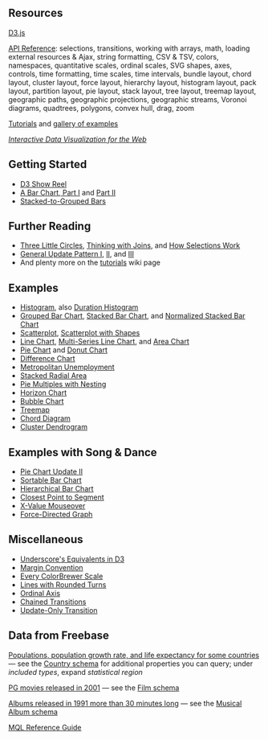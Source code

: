 Resources
---------

[D3.js](http://d3js.org)

[API Reference](https://github.com/mbostock/d3/wiki/API-Reference): selections, transitions, working with arrays, math, loading external resources & Ajax, string formatting, CSV & TSV, colors, namespaces, quantitative scales, ordinal scales, SVG shapes, axes, controls, time formatting, time scales, time intervals, bundle layout, chord layout, cluster layout, force layout, hierarchy layout, histogram layout, pack layout, partition layout, pie layout, stack layout, tree layout, treemap layout, geographic paths, geographic projections, geographic streams, Voronoi diagrams, quadtrees, polygons, convex hull, drag, zoom

[Tutorials](https://github.com/mbostock/d3/wiki/Tutorials) and [gallery of examples](https://github.com/mbostock/d3/wiki/Gallery)

*[Interactive Data Visualization for the Web](http://chimera.labs.oreilly.com/books/1230000000345/index.html)*

Getting Started
---------------

- [D3 Show Reel](http://bl.ocks.org/mbostock/1256572)
- [A Bar Chart, Part I](http://mbostock.github.io/d3/tutorial/bar-1.html) and [Part II](http://mbostock.github.io/d3/tutorial/bar-2.html)
- [Stacked-to-Grouped Bars](http://bl.ocks.org/mbostock/3943967)

Further Reading
---------------

- [Three Little Circles](http://mbostock.github.com/d3/tutorial/circle.html), [Thinking with Joins](http://bost.ocks.org/mike/join/), and [How Selections Work](http://bost.ocks.org/mike/selection/)
- [General Update Pattern I](http://bl.ocks.org/mbostock/3808218), [II](http://bl.ocks.org/mbostock/3808221), and [III](http://bl.ocks.org/mbostock/3808234)
- And plenty more on the [tutorials](https://github.com/mbostock/d3/wiki/Tutorials) wiki page

Examples
--------

- [Histogram](http://bl.ocks.org/mbostock/3048450), also [Duration Histogram](http://bl.ocks.org/mbostock/3048166)
- [Grouped Bar Chart](http://bl.ocks.org/mbostock/3887051), [Stacked Bar Chart](http://bl.ocks.org/mbostock/3886208), and [Normalized Stacked Bar Chart](http://bl.ocks.org/mbostock/3886394)
- [Scatterplot](http://bl.ocks.org/mbostock/3887118), [Scatterplot with Shapes](http://bl.ocks.org/mbostock/3244058)
- [Line Chart](http://bl.ocks.org/mbostock/3883245), [Multi-Series Line Chart](http://bl.ocks.org/mbostock/3884955), and [Area Chart](http://bl.ocks.org/mbostock/3883195)
- [Pie Chart](http://bl.ocks.org/mbostock/3887235) and [Donut Chart](http://bl.ocks.org/mbostock/3887193)
- [Difference Chart](http://bl.ocks.org/mbostock/3894205)
- [Metropolitan Unemployment](http://bl.ocks.org/mbostock/4736806)
- [Stacked Radial Area](http://bl.ocks.org/mbostock/3048740)
- [Pie Multiples with Nesting](http://bl.ocks.org/mbostock/1305337)
- [Horizon Chart](http://bl.ocks.org/mbostock/1483226)
- [Bubble Chart](http://bl.ocks.org/mbostock/4063269)
- [Treemap](http://bl.ocks.org/mbostock/972398)
- [Chord Diagram](http://bl.ocks.org/mbostock/4062006)
- [Cluster Dendrogram](http://bl.ocks.org/mbostock/4063570)

Examples with Song & Dance
--------------------------

- [Pie Chart Update II](http://bl.ocks.org/mbostock/1346410)
- [Sortable Bar Chart](http://bl.ocks.org/mbostock/3885705)
- [Hierarchical Bar Chart](http://bl.ocks.org/mbostock/1283663)
- [Closest Point to Segment](http://bl.ocks.org/mbostock/4281513)
- [X-Value Mouseover](http://bl.ocks.org/mbostock/3902569)
- [Force-Directed Graph](http://bl.ocks.org/mbostock/4062045)

Miscellaneous
-------------

- [Underscore's Equivalents in D3](http://bl.ocks.org/mbostock/3934356)
- [Margin Convention](http://bl.ocks.org/mbostock/3019563)
- [Every ColorBrewer Scale](http://bl.ocks.org/mbostock/5577023)
- [Lines with Rounded Turns](http://bl.ocks.org/mbostock/4062919)
- [Ordinal Axis](http://bl.ocks.org/mbostock/3259783)
- [Chained Transitions](http://bl.ocks.org/mbostock/3903818)
- [Update-Only Transition](http://bl.ocks.org/mbostock/3900925)

Data from Freebase
------------------

[Populations, population growth rate, and life expectancy for some countries](http://www.freebase.com/query?autorun=1&q=%5B%7B%22name%22%3Anull%2C%22type%22%3A%22%2Flocation%2Fcountry%22%2C%22%2Flocation%2Fstatistical_region%2Fpopulation%22%3A%7B%22number%22%3Anull%2C%22year%22%3Anull%2C%22sort%22%3A%22-year%22%2C%22limit%22%3A1%7D%2C%22%2Flocation%2Fstatistical_region%2Fpopulation_growth_rate%22%3A%7B%22rate%22%3Anull%2C%22date%22%3Anull%2C%22sort%22%3A%22-date%22%2C%22limit%22%3A1%7D%2C%22%2Flocation%2Fstatistical_region%2Flife_expectancy%22%3A%7B%22number%22%3Anull%2C%22date%22%3Anull%2C%22sort%22%3A%22-date%22%2C%22limit%22%3A1%7D%7D%5D) &mdash; see the [Country schema](http://www.freebase.com/location/country?schema) for  additional properties you can query; under *included types*, expand *statistical region*

[PG movies released in 2001](http://www.freebase.com/query?autorun=1&q=%5B%7B%22name%22%3Anull%2C%22type%22%3A%22%2Ffilm%2Ffilm%22%2C%22%2Ffilm%2Ffilm%2Finitial_release_date%22%3Anull%2C%22%2Ffilm%2Ffilm%2Finitial_release_date%3E%3D%22%3A%222001-01-01%22%2C%22%2Ffilm%2Ffilm%2Finitial_release_date%3C%22%3A%222002-01-01%22%2C%22%2Ffilm%2Ffilm%2Fdirected_by%22%3A%5B%7B%22name%22%3Anull%7D%5D%2C%22%2Ffilm%2Ffilm%2Frating%22%3A%5B%7B%22name%22%3A%22PG+(USA)%22%7D%5D%7D%5D) &mdash; see the [Film schema](http://www.freebase.com/film/film?schema)

[Albums released in 1991 more than 30 minutes long](http://www.freebase.com/query?autorun=1&q=%5B%7B%22name%22%3Anull%2C%22type%22%3A%22%2Fmusic%2Falbum%22%2C%22%2Fmusic%2Falbum%2Frelease_date%22%3Anull%2C%22%2Fmusic%2Falbum%2Frelease_date%3E%3D%22%3A%221991-01-01%22%2C%22%2Fmusic%2Falbum%2Frelease_date%3C%22%3A%221992-01-01%22%2C%22%2Fmusic%2Falbum%2Fartist%22%3A%5B%7B%22name%22%3Anull%7D%5D%2C%22%2Fmusic%2Falbum%2Fprimary_release%22%3A%7B%22%2Fmusic%2Frelease%2Flength%22%3Anull%2C%22%2Fmusic%2Frelease%2Flength%3E%22%3A1800%2C%22%2Fmusic%2Frelease%2Ftrack_list%22%3A%7B%22return%22%3A%22count%22%7D%7D%7D%5D) &mdash; see the [Musical Album schema](http://www.freebase.com/music/album?schema)

[MQL Reference Guide](http://mql.freebaseapps.com)
